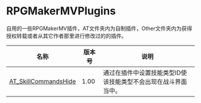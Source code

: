 # RPGMakerMVPlugins
自用的一些RPGMakerMV插件，AT文件夹内为自制插件，Other文件夹内为获得授权转载或者从其它作者那里进行修改过的的插件。

|名称   |版本号   |说明   |
| ------------ | ------------ | ------------ |
|[AT_SkillCommandsHide](AT/AT_SkillCommandsHide.js)   |1.00   |通过在插件中设置技能类型ID使该技能类型不会出现在战斗界面当中。   |